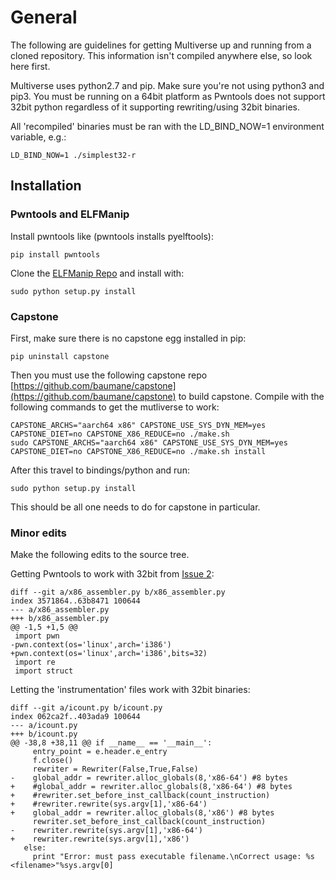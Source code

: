 # General

The following are guidelines for getting Multiverse up and running from a 
cloned repository. This information isn't compiled anywhere else, so look here
first.

Multiverse uses python2.7 and pip. Make sure you're not using python3 and pip3.
You must be running on a 64bit platform as Pwntools does not support 32bit
python regardless of it supporting rewriting/using 32bit binaries.

All 'recompiled' binaries must be ran with the LD_BIND_NOW=1 environment
variable, e.g.:

    LD_BIND_NOW=1 ./simplest32-r

## Installation

### Pwntools and ELFManip

Install pwntools like (pwntools installs pyelftools):

    pip install pwntools

Clone the [ELFManip Repo](https://github.com/schieb/ELFManip) and install
with:

    sudo python setup.py install

### Capstone

First, make sure there is no capstone egg installed in pip:

    pip uninstall capstone

Then you must use the following capstone repo
[https://github.com/baumane/capstone](https://github.com/baumane/capstone) to
build capstone. Compile with the following commands to get the mutliverse to
work:

    CAPSTONE_ARCHS="aarch64 x86" CAPSTONE_USE_SYS_DYN_MEM=yes CAPSTONE_DIET=no CAPSTONE_X86_REDUCE=no ./make.sh
    sudo CAPSTONE_ARCHS="aarch64 x86" CAPSTONE_USE_SYS_DYN_MEM=yes CAPSTONE_DIET=no CAPSTONE_X86_REDUCE=no ./make.sh install

After this travel to bindings/python and run:

    sudo python setup.py install

This should be all one needs to do for capstone in particular.

### Minor edits

Make the following edits to the source tree.

Getting Pwntools to work with 32bit from [Issue 2](https://github.com/utds3lab/multiverse/issues/2):

    diff --git a/x86_assembler.py b/x86_assembler.py
    index 3571864..63b8471 100644
    --- a/x86_assembler.py
    +++ b/x86_assembler.py
    @@ -1,5 +1,5 @@
     import pwn
    -pwn.context(os='linux',arch='i386')
    +pwn.context(os='linux',arch='i386',bits=32)
     import re
     import struct

Letting the 'instrumentation' files work with 32bit binaries:

    diff --git a/icount.py b/icount.py
    index 062ca2f..403ada9 100644
    --- a/icount.py
    +++ b/icount.py
    @@ -38,8 +38,11 @@ if __name__ == '__main__':
         entry_point = e.header.e_entry
         f.close()
         rewriter = Rewriter(False,True,False)
    -    global_addr = rewriter.alloc_globals(8,'x86-64') #8 bytes
    +    #global_addr = rewriter.alloc_globals(8,'x86-64') #8 bytes
    +    #rewriter.set_before_inst_callback(count_instruction)
    +    #rewriter.rewrite(sys.argv[1],'x86-64')
    +    global_addr = rewriter.alloc_globals(8,'x86') #8 bytes
         rewriter.set_before_inst_callback(count_instruction)
    -    rewriter.rewrite(sys.argv[1],'x86-64')
    +    rewriter.rewrite(sys.argv[1],'x86')
       else:
         print "Error: must pass executable filename.\nCorrect usage: %s <filename>"%sys.argv[0]
    
